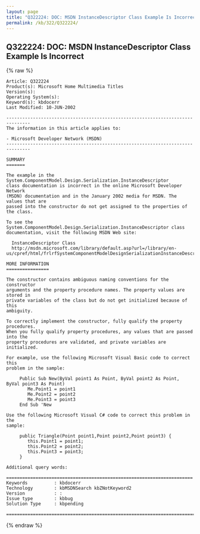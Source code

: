 ```yaml
---
layout: page
title: "Q322224: DOC: MSDN InstanceDescriptor Class Example Is Incorrect"
permalink: /kb/322/Q322224/
---
```


## Q322224: DOC: MSDN InstanceDescriptor Class Example Is Incorrect

{% raw %}

	Article: Q322224
	Product(s): Microsoft Home Multimedia Titles
	Version(s): 
	Operating System(s): 
	Keyword(s): kbdocerr
	Last Modified: 10-JUN-2002
	
	-------------------------------------------------------------------------------
	The information in this article applies to:
	
	- Microsoft Developer Network (MSDN) 
	-------------------------------------------------------------------------------
	
	SUMMARY
	=======
	
	The example in the System.ComponentModel.Design.Serialization.InstanceDescriptor
	class documentation is incorrect in the online Microsoft Developer Network
	(MSDN) documentation and in the January 2002 media for MSDN. The values that are
	passed into the constructor do not get assigned to the properties of the class.
	
	To see the System.ComponentModel.Design.Serialization.InstanceDescriptor class
	documentation, visit the following MSDN Web site:
	
	  InstanceDescriptor Class
	  http://msdn.microsoft.com/library/default.asp?url=/library/en-us/cpref/html/frlrfSystemComponentModelDesignSerializationInstanceDescriptorClassTopic.asp
	
	MORE INFORMATION
	================
	
	The constructor contains ambiguous naming conventions for the constructor
	arguments and the property procedure names. The property values are stored in
	private variables of the class but do not get initialized because of this
	ambiguity.
	
	To correctly implement the constructor, fully qualify the property procedures.
	When you fully qualify property procedures, any values that are passed into the
	property procedures are validated, and private variables are initialized.
	
	For example, use the following Microsoft Visual Basic code to correct this
	problem in the sample:
	
	     Public Sub New(ByVal point1 As Point, ByVal point2 As Point, ByVal point3 As Point)
	        Me.Point1 = point1
	        Me.Point2 = point2
	        Me.Point3 = point3
	     End Sub 'New
	
	Use the following Microsoft Visual C# code to correct this problem in the
	sample:
	
	     public Triangle(Point point1,Point point2,Point point3) {
	        this.Point1 = point1;
	        this.Point2 = point2;
	        this.Point3 = point3;
	     }
	
	Additional query words:
	
	======================================================================
	Keywords          : kbdocerr 
	Technology        : kbMSDNSearch kbZNotKeyword2
	Version           : :
	Issue type        : kbbug
	Solution Type     : kbpending
	
	=============================================================================
	

{% endraw %}
